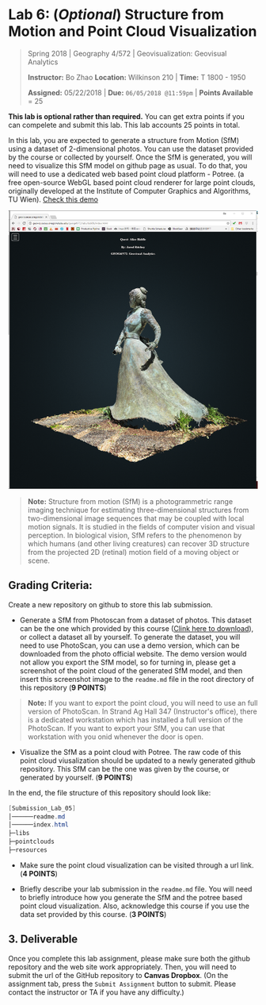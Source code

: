 # Lab 6: (*Optional*) Structure from Motion and Point Cloud Visualization

> Spring 2018 | Geography 4/572 | Geovisualization: Geovisual Analytics
>
> **Instructor:** Bo Zhao  **Location:** Wilkinson 210 | **Time:** T 1800 - 1950
>
> **Assigned:** 05/22/2018 | **Due:** `06/05/2018 @11:59pm` | **Points Available** = 25


**This lab is optional rather than required.** You can get extra points if you can compelete and submit this lab. This lab accounts 25 points in total.

In this lab, you are expected to generate a structure from Motion (SfM) using a dataset of 2-dimensional photos. You can use the dataset provided by the course or collected by yourself. Once the SfM is generated, you will need to visualize this SfM model on github page as usual. To do that, you will need to use a dedicated web based point cloud platform - Potree.  (a free open-source WebGL based point cloud renderer for large point clouds, originally developed at the Institute of Computer Graphics and Algorithms, TU Wien). [Check this demo](https://jakobzhao.github.io/geog4572/labs/lab06/index.html)

![](img/potree.png)

> **Note:** Structure from motion (SfM) is a photogrammetric range imaging technique for estimating three-dimensional structures from two-dimensional image sequences that may be coupled with local motion signals. It is studied in the fields of computer vision and visual perception. In biological vision, SfM refers to the phenomenon by which humans (and other living creatures) can recover 3D structure from the projected 2D (retinal) motion field of a moving object or scene.

## Grading Criteria:

Create a new repository on github to store this lab submission.


- Generate a SfM from Photoscan from a dataset of photos. This dataset can be the one which provided by this course ([Clink here to download](https://drive.google.com/open?id=18jXLaFHFg0y2aqSsJ61Q0QOYaV_1nqdX)), or collect a dataset all by yourself. To generate the dataset, you will need to use PhotoScan, you can use a demo version, which can be downloaded from the photo official website. The demo version would not allow you export the SfM model, so for turning in, please get a screenshot of the point cloud of the generated SfM model, and then insert this screenshot image to the `readme.md` file in the root directory of this repository (**9 POINTS**)

> **Note:** If you want to export the point cloud, you will need to use an full version of PhotoScan. In Strand Ag Hall 347 (Instructor's office), there is a dedicated workstation which has installed a full version of the PhotoScan. If you want to export your SfM, you can use that workstation with you onid whenever the door is open.

- Visualize the SfM as a point cloud with Potree. The raw code of this point cloud viusalization should be updated to a newly generated github repository. This SfM can be the one was given by the course, or generated by yourself. (**9 POINTS**)

 In the end, the file structure of this repository should look like:

```Powershell
[Submission_Lab_05]
│──────readme.md
│──────index.html
├─libs
├─pointclouds
├─resources
```

- Make sure the point cloud visualization can be visited through a url link. (**4 POINTS**)

- Briefly describe your lab submission in the `readme.md` file. You will need to briefly introduce how you generate the SfM and the potree based point cloud visualization. Also, acknowledge this course if you use the data set provided by this course.  (**3 POINTS**)


## 3. Deliverable

Once you complete this lab assignment, please make sure both the github repository and the web site work appropriately. Then, you will need to submit the url of the GitHub repository to **Canvas Dropbox**. (On the assignment tab,  press the `Submit Assignment` button to submit. Please contact the instructor or TA if you have any difficulty.)
